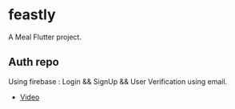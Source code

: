 # feastly

A Meal Flutter project.

## Auth repo

Using firebase : Login && SignUp && User Verification using email.

- [Video](https://drive.google.com/file/d/1cnAg73a15DNuTW5nRHLMKXzC1secYbad/view?usp=sharing)


